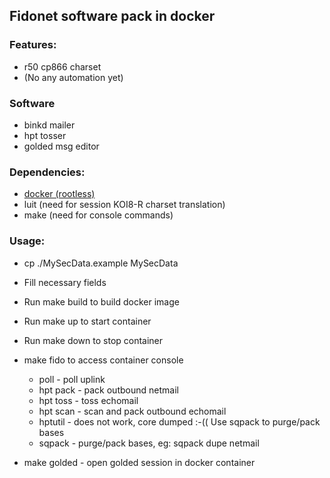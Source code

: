 ## Fidonet software pack in docker
### Features:
- r50 cp866 charset
- (No any automation yet)

### Software
- binkd mailer
- hpt tosser
- golded msg editor


### Dependencies:
- [docker (rootless)](https://docs.docker.com/engine/security/rootless/)
- luit (need for session KOI8-R charset translation)
- make (need for console commands)

### Usage:

- cp ./MySecData.example MySecData
- Fill necessary fields
- Run make build to build docker image
- Run make up to start container
- Run make down to stop container

- make fido to access container console
	- poll - poll uplink
	- hpt pack - pack outbound netmail
	- hpt toss - toss echomail
	- hpt scan - scan and pack outbound echomail
	- hptutil - does not work, core dumped :-(( Use sqpack to purge/pack bases
	- sqpack - purge/pack bases, eg: sqpack dupe netmail
- make golded - open golded session in docker container
